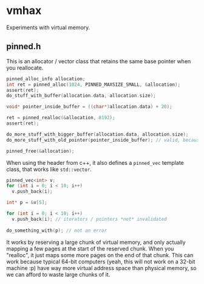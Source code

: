 # vmhax
Experiments with virtual memory.

## pinned.h
This is an allocator / vector class that retains the same base pointer when you reallocate.
```c
pinned_alloc_info allocation;
int ret = pinned_alloc(1024, PINNED_MAXSIZE_SMALL, &allocation);
assert(ret);
do_stuff_with_buffer(allocation.data, allocation.size);

void* pointer_inside_buffer = ((char*)allocation.data) + 20);

ret = pinned_realloc(&allocation, 8192);
assert(ret);

do_more_stuff_with_bigger_buffer(allocation.data, allocation.size);
do_more_stuff_with_old_pointer(pointer_inside_buffer); // valid, because pinned_realloc does not reallocate pointers

pinned_free(&allocation);
```

When using the header from c++, it also defines a `pinned_vec` template class, that works like `std::vector`.
```c++
pinned_vec<int> v;
for (int i = 0; i < 10; i++)
  v.push_back(i);

int* p = &v[5];

for (int i = 0; i < 10; i++)
  v.push_back(i); // iterators / pointers *not* invalidated
  
do_something_with(p); // not an error
```

It works by reserving a large chunk of virtual memory, and only actually mapping a few pages at the start of the reserved chunk. When you "realloc", it just maps some more pages on the end of that chunk. This can work because typical 64-bit computers (yeah, this will not work on a 32-bit machine :p) have way more virtual address space than physical memory, so we can afford to waste large chunks of it.
